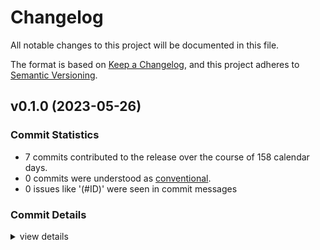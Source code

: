 # Changelog

All notable changes to this project will be documented in this file.

The format is based on [Keep a Changelog](https://keepachangelog.com/en/1.0.0/),
and this project adheres to [Semantic Versioning](https://semver.org/spec/v2.0.0.html).

## v0.1.0 (2023-05-26)

### Commit Statistics

<csr-read-only-do-not-edit/>

 - 7 commits contributed to the release over the course of 158 calendar days.
 - 0 commits were understood as [conventional](https://www.conventionalcommits.org).
 - 0 issues like '(#ID)' were seen in commit messages

### Commit Details

<csr-read-only-do-not-edit/>

<details><summary>view details</summary>

 * **Uncategorized**
    - Adjusting changelogs prior to release of util v0.2.0, github v0.2.0, sourcegraph v0.1.0, stats v0.1.0, tldr v0.2.0, toolkit v0.2.0 ([`dc9d469`](https://github.com/kjuulh/toolkit/commit/dc9d469f9a3ad3ca8b49e10b1565d4bf9d382f66))
    - chore(release) fix errors ([`64897d3`](https://github.com/kjuulh/toolkit/commit/64897d32e479fc6ce815270ebfeef9a892d58d79))
    - Add new dependencies ([`87c9c36`](https://github.com/kjuulh/toolkit/commit/87c9c36f6cd122781168ecf919d7d97cd33ae833))
    - with perf ([`bd52a2d`](https://github.com/kjuulh/toolkit/commit/bd52a2d3bb20daa673aed4a2701d8e3147767c98))
    - with storage ([`45f617d`](https://github.com/kjuulh/toolkit/commit/45f617d7b5082e04c6b6f147d7f259f90b168907))
    - with procs ([`db6f234`](https://github.com/kjuulh/toolkit/commit/db6f23440c9eda12309e971212c654d56861b34f))
    - with network stats ([`94f2540`](https://github.com/kjuulh/toolkit/commit/94f254047f79fce6c95ab707abf10a6c65133264))
</details>

